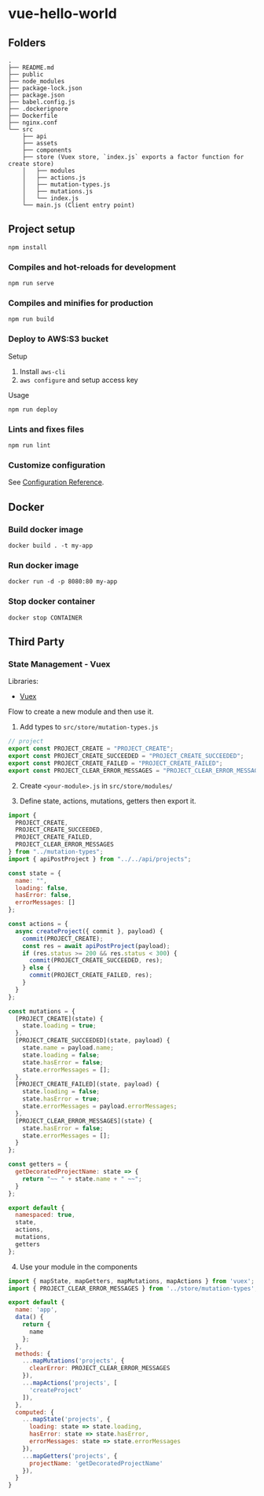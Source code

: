 # vue-hello-world

## Folders
```
.
├── README.md
├── public
├── node_modules
├── package-lock.json
├── package.json
├── babel.config.js
├── .dockerignore
├── Dockerfile
├── nginx.conf
└── src
    ├── api
    ├── assets
    ├── components
    ├── store (Vuex store, `index.js` exports a factor function for create store)
    │   ├── modules
    │   ├── actions.js
    │   ├── mutation-types.js
    │   ├── mutations.js
    │   └── index.js
    └── main.js (Client entry point)
```

## Project setup
```
npm install
```

### Compiles and hot-reloads for development
```
npm run serve
```

### Compiles and minifies for production
```
npm run build
```

### Deploy to AWS:S3 bucket

Setup
1. Install `aws-cli`
2. `aws configure` and setup access key
 
Usage
```
npm run deploy
```

### Lints and fixes files
```
npm run lint
```

### Customize configuration
See [Configuration Reference](https://cli.vuejs.org/config/).

## Docker

### Build docker image
```
docker build . -t my-app
```

### Run docker image
```
docker run -d -p 8080:80 my-app
```

### Stop docker container
```
docker stop CONTAINER
```

## Third Party

### State Management - Vuex

Libraries:

* [Vuex](https://vuex.vuejs.org/)

Flow to create a new module and then use it.

1. Add types to `src/store/mutation-types.js`

```javaScript
// project
export const PROJECT_CREATE = "PROJECT_CREATE";
export const PROJECT_CREATE_SUCCEEDED = "PROJECT_CREATE_SUCCEEDED";
export const PROJECT_CREATE_FAILED = "PROJECT_CREATE_FAILED";
export const PROJECT_CLEAR_ERROR_MESSAGES = "PROJECT_CLEAR_ERROR_MESSAGES";
```

2. Create `<your-module>.js` in `src/store/modules/`

3. Define state, actions, mutations, getters then export it.

```javaScript
import {
  PROJECT_CREATE,
  PROJECT_CREATE_SUCCEEDED,
  PROJECT_CREATE_FAILED,
  PROJECT_CLEAR_ERROR_MESSAGES
} from "../mutation-types";
import { apiPostProject } from "../../api/projects";

const state = {
  name: "",
  loading: false,
  hasError: false,
  errorMessages: []
};

const actions = {
  async createProject({ commit }, payload) {
    commit(PROJECT_CREATE);
    const res = await apiPostProject(payload);
    if (res.status >= 200 && res.status < 300) {
      commit(PROJECT_CREATE_SUCCEEDED, res);
    } else {
      commit(PROJECT_CREATE_FAILED, res);
    }
  }
};

const mutations = {
  [PROJECT_CREATE](state) {
    state.loading = true;
  },
  [PROJECT_CREATE_SUCCEEDED](state, payload) {
    state.name = payload.name;
    state.loading = false;
    state.hasError = false;
    state.errorMessages = [];
  },
  [PROJECT_CREATE_FAILED](state, payload) {
    state.loading = false;
    state.hasError = true;
    state.errorMessages = payload.errorMessages;
  },
  [PROJECT_CLEAR_ERROR_MESSAGES](state) {
    state.hasError = false;
    state.errorMessages = [];
  }
};

const getters = {
  getDecoratedProjectName: state => {
    return "~~ " + state.name + " ~~";
  }
};

export default {
  namespaced: true,
  state,
  actions,
  mutations,
  getters
};

```

4. Use your module in the components

```javaScript
import { mapState, mapGetters, mapMutations, mapActions } from 'vuex';
import { PROJECT_CLEAR_ERROR_MESSAGES } from '../store/mutation-types';

export default {
  name: 'app',
  data() {
    return {
      name
    };
  },
  methods: {
    ...mapMutations('projects', {
      clearError: PROJECT_CLEAR_ERROR_MESSAGES
    }),
    ...mapActions('projects', [
      'createProject'
    ]),
  },
  computed: {
    ...mapState('projects', {
      loading: state => state.loading,
      hasError: state => state.hasError,
      errorMessages: state => state.errorMessages
    }),
    ...mapGetters('projects', {
      projectName: 'getDecoratedProjectName'
    }),
  } 
}
```

